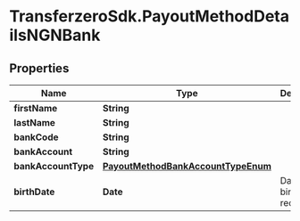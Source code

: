 # TransferzeroSdk.PayoutMethodDetailsNGNBank

## Properties
Name | Type | Description | Notes
------------ | ------------- | ------------- | -------------
**firstName** | **String** |  | 
**lastName** | **String** |  | 
**bankCode** | **String** |  | 
**bankAccount** | **String** |  | 
**bankAccountType** | [**PayoutMethodBankAccountTypeEnum**](PayoutMethodBankAccountTypeEnum.md) |  | [optional] 
**birthDate** | **Date** | Date of birth of recipient | [optional] 


